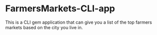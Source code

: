 # FarmersMarkets-CLI-app
This is a CLI gem application that can give you a list of the top farmers markets based on the city you live in. 
